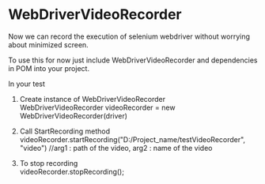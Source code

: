 # WebDriverVideoRecorder
Now we can record the execution of selenium webdriver without worrying about minimized screen.

To use this for now just include WebDriverVideoRecorder and dependencies in POM into your project.

In your test

1. Create instance of WebDriverVideoRecorder  
  WebDriverVideoRecorder videoRecorder = new WebDriverVideoRecorder(driver)  
  
2. Call StartRecording method   
videoRecorder.startRecording("D:/Project_name/testVideoRecorder", "video") //arg1 : path of the video, arg2 : name of the video  
  
3. To stop recording  
  videoRecorder.stopRecording();

